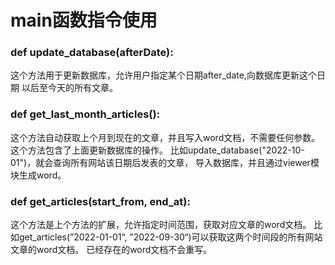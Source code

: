 # main函数指令使用

### def update_database(afterDate):
这个方法用于更新数据库，允许用户指定某个日期after_date,向数据库更新这个日期
以后至今天的所有文章。


### def get_last_month_articles():
这个方法自动获取上个月到现在的文章，并且写入word文档，不需要任何参数。
这个方法包含了上面更新数据库的操作。
比如update_database("2022-10-01")，就会查询所有网站该日期后发表的文章，
导入数据库，并且通过viewer模块生成word。

### def get_articles(start_from, end_at):
这个方法是上个方法的扩展，允许指定时间范围，获取对应文章的word文档。
比如get_articles(”2022-01-01“, ”2022-09-30“)可以获取这两个时间段的所有网站文章的word文档。
已经存在的word文档不会重写。



